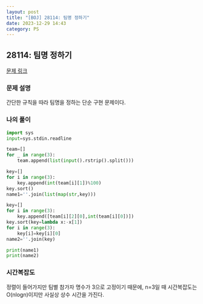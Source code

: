 ```yaml
---
layout: post
title: "[BOJ] 28114: 팀명 정하기"
date: 2023-12-29 14:43
category: PS
---
```

## 28114: 팀명 정하기
[문제 링크](https://www.acmicpc.net/problem/28114)

### 문제 설명
간단한 규칙을 따라 팀명을 정하는 단순 구현 문제이다. 

### 나의 풀이
```python
import sys
input=sys.stdin.readline

team=[]
for _ in range(3):
    team.append(list(input().rstrip().split()))

key=[]
for i in range(3):
    key.append(int(team[i][1])%100)
key.sort()
name1=''.join(list(map(str,key)))

key=[]
for i in range(3):
    key.append([team[i][2][0],int(team[i][0])])
key.sort(key=lambda x:-x[1])
for i in range(3):
    key[i]=key[i][0]
name2=''.join(key)

print(name1)
print(name2)
```

### 시간복잡도
정렬이 들어가지만 팀별 참가자 명수가 3으로 고정이기 때문에, n=3일 때 시간복잡도는 O(nlogn)이지만 사실상 상수 시간을 가진다. 